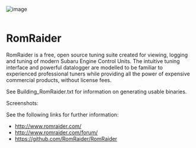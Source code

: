 ![image](https://www.romraider.com/pub/skins/enginuity/rrlogo.jpg)

<img src="">

# RomRaider

RomRaider is a free, open source tuning suite created for viewing, logging and
tuning of modern Subaru Engine Control Units. The intuitive tuning interface
and powerful datalogger are modelled to be familiar to experienced professional
tuners while providing all the power of expensive commercial products, without
license fees. 

See Building_RomRaider.txt for information on generating usable binaries.

Screenshots:


See the following links for further information:

 - http://www.romraider.com/
 - http://www.romraider.com/forum/
 - https://github.com/RomRaider/RomRaider

